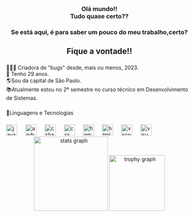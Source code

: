 <h3 align="center">Olá mundo!!<br>Tudo quase certo??</h3>
<h3 align="center">Se está aqui, é para saber um pouco do meu trabalho,certo?</h3>
<h2 align="center">Fique a vontade!!</h2>


###

<p align="left">👩🏿‍💻 Criadora de "bugs" desde, mais ou menos, 2023.<br>🎂 Tenho 29 anos.<br>🌎Sou da capital de São Paulo.<br>📚Atualmente estou no 2º semestre no curso técnico em Desenvolvimento de Sistemas.</p>

###

<p align="left">💾Linguagens e Tecnologias</p>

###

<div align="left">
  <img src="https://cdn.jsdelivr.net/gh/devicons/devicon/icons/javascript/javascript-original.svg" height="30" alt="javascript logo"  />
  <img width="14" />
  <img src="https://cdn.jsdelivr.net/gh/devicons/devicon/icons/androidstudio/androidstudio-original.svg" height="30" alt="androidstudio logo"  />
  <img width="14" />
  <img src="https://cdn.jsdelivr.net/gh/devicons/devicon/icons/csharp/csharp-original.svg" height="30" alt="csharp logo"  />
  <img width="14" />
  <img src="https://cdn.jsdelivr.net/gh/devicons/devicon/icons/css3/css3-original.svg" height="30" alt="css logo"  />
  <img width="14" />
  <img src="https://cdn.jsdelivr.net/gh/devicons/devicon/icons/figma/figma-original.svg" height="30" alt="figma logo"  />
  <img width="14" />
  <img src="https://cdn.jsdelivr.net/gh/devicons/devicon/icons/html5/html5-original.svg" height="30" alt="html5 logo"  />
  <img width="14" />
  <img src="https://cdn.jsdelivr.net/gh/devicons/devicon/icons/vscode/vscode-original.svg" height="30" alt="vscode logo"  />
  <img width="14" />
  <img src="https://cdn.jsdelivr.net/gh/devicons/devicon/icons/visualstudio/visualstudio-plain.svg" height="30" alt="visualstudio logo"  />
</div>



<div align="center">
  <img src="https://github-readme-stats.vercel.app/api?username=Nayara95&hide_title=false&hide_rank=false&show_icons=true&include_all_commits=true&count_private=true&disable_animations=false&theme=dracula&locale=pt-br&hide_border=false&order=1" height="200" alt="stats graph"  />
  <img src="https://github-profile-trophy.vercel.app?username=Nayara95&theme=dracula&column=-1&row=1&margin-w=11&margin-h=8&no-bg=false&no-frame=false&order=4" height="150" alt="trophy graph"  />
</div>

###
